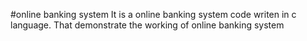 #online banking system
It is a online banking system code writen in c language. 
That demonstrate the working of online banking system
